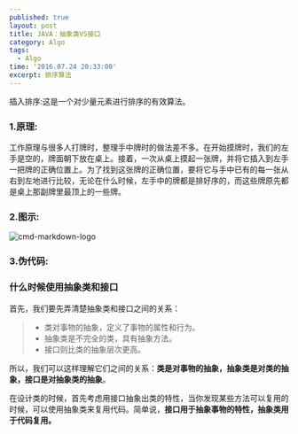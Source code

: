 ```yaml
---
published: true
layout: post
title: JAVA：抽象类VS接口
category: Algo
tags:
  - Algo
time: '2016.07.24 20:33:00'
excerpt: 排序算法
---
```


插入排序:这是一个对少量元素进行排序的有效算法。

<!--more-->
### 1.原理:
工作原理与很多人打牌时，整理手中牌时的做法差不多。在开始摸牌时，我们的左手是空的，牌面朝下放在桌上。接着，一次从桌上摸起一张牌，并将它插入到左手一把牌的正确位置上。为了找到这张牌的正确位置，要将它与手中已有的每一张从右到左地进行比较，无论在什么时候，左手中的牌都是排好序的，而这些牌原先都是桌上那副牌里最顶上的一些牌。

### 2.图示:
![cmd-markdown-logo](http://lokiworks.github.io/img/20160724_InsertSort.JPG)

### 3.伪代码:



### 什么时候使用抽象类和接口
首先，我们要先弄清楚抽象类和接口之间的关系：
> * 类对事物的抽象，定义了事物的属性和行为。
> * 抽象类是不完全的类，具有抽象方法。
> * 接口则比类的抽象层次更高。

所以，我们可以这样理解它们之间的关系：**类是对事物的抽象，抽象类是对类的抽象，接口是对抽象类的抽象**。

在设计类的时候，首先考虑用接口抽象出类的特性，当你发现某些方法可以复用的时候，可以使用抽象类来复用代码。简单说，**接口用于抽象事物的特性，抽象类用于代码复用。**
